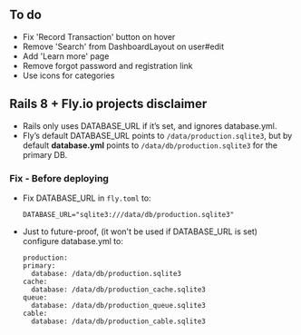 ## To do

- Fix 'Record Transaction' button on hover
- Remove 'Search' from DashboardLayout on user#edit
- Add 'Learn more' page
- Remove forgot password and registration link
- Use icons for categories

## Rails 8 + Fly.io projects disclaimer
-	Rails only uses DATABASE_URL if it’s set, and ignores database.yml.
- Fly’s default DATABASE_URL points to `/data/production.sqlite3`, but by default **database.yml** points to `/data/db/production.sqlite3` for the primary DB.

### Fix - Before deploying
- Fix DATABASE_URL in `fly.toml` to:
  ```
  DATABASE_URL="sqlite3:///data/db/production.sqlite3"
  ```
- Just to future-proof, (it won't be used if DATABASE_URL is set) configure database.yml to:
  ```
  production:
  primary:
    database: /data/db/production.sqlite3
  cache:
    database: /data/db/production_cache.sqlite3
  queue:
    database: /data/db/production_queue.sqlite3
  cable:
    database: /data/db/production_cable.sqlite3
  ```
